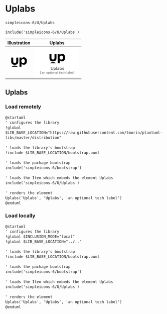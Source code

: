 # Uplabs


```text
simpleicons-6/U/Uplabs
```

```text
include('simpleicons-6/U/Uplabs')
```



| Illustration | Uplabs |
| :---: | :---: |
| ![illustration for Illustration](../../simpleicons-6/U/Uplabs.png) | ![illustration for Uplabs](../../simpleicons-6/U/Uplabs.Local.png) |




## Uplabs

### Load remotely
```plantuml
@startuml
' configures the library
!global $LIB_BASE_LOCATION="https://raw.githubusercontent.com/tmorin/plantuml-libs/master/distribution"

' loads the library's bootstrap
!include $LIB_BASE_LOCATION/bootstrap.puml

' loads the package bootstrap
include('simpleicons-6/bootstrap')

' loads the Item which embeds the element Uplabs
include('simpleicons-6/U/Uplabs')

' renders the element
Uplabs('Uplabs', 'Uplabs', 'an optional tech label')
@enduml
```

### Load locally
```plantuml
@startuml
' configures the library
!global $INCLUSION_MODE="local"
!global $LIB_BASE_LOCATION="../.."

' loads the library's bootstrap
!include $LIB_BASE_LOCATION/bootstrap.puml

' loads the package bootstrap
include('simpleicons-6/bootstrap')

' loads the Item which embeds the element Uplabs
include('simpleicons-6/U/Uplabs')

' renders the element
Uplabs('Uplabs', 'Uplabs', 'an optional tech label')
@enduml
```

